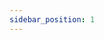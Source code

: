 ```yaml
---
sidebar_position: 1
---
```


<!--# 产品介绍

## 简介

AI Accessories Pack融合先进的人工智能技术与丰富的硬件模块，为孩子们带来全新的编程体验。它包含智能AI摄像头，能实现人脸、小球、颜色、巡线、卡片识别与一键学习功能。语音识别传感器可以识别预设的语句或自学习语句，提高孩子们的交互体验。还搭配了风扇模块和彩虹灯环，可以制作更多有趣的项目。AI Accessories Pack激发创造力，提高动手能力与逻辑思维，让孩子们尽情享受AI科技的乐趣。

![](./images/ai-accessories-pack-01.png)

## 参数

| 项目 | 参数 |
|---|---|
|重量|1311.1g|
|包装尺寸|长27.8cm×宽22cm×高7.6cm|

## 清单

![](./images/nezha-inventors-kit-v2-02.png)

| 产品名称 | 数量 |
|---|---|
| AI摄像头 | 1 |
| 语音识别传感器 | 1 |
| 风扇模块 | 1 |
| 彩虹灯环 | 1 |
| 红色小球 | 1 |
| 蓝色小球 | 1 |
| AI摄像头专用卡片 | 1 |
| RJ11转杜邦线 | 1 |
| 8Pin排针 | 1 |
-->
